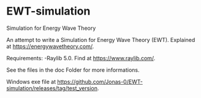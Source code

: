 # EWT-simulation
Simulation for Energy Wave Theory 

An attempt to write a Simulation for Energy Wave Theory (EWT). Explained at https://energywavetheory.com/.

Requirements:
	-Raylib 5.0. Find at https://www.raylib.com/.

See the files in the doc Folder for more informations.

Windows exe file at https://github.com/Jonas-0/EWT-simulation/releases/tag/test_version.